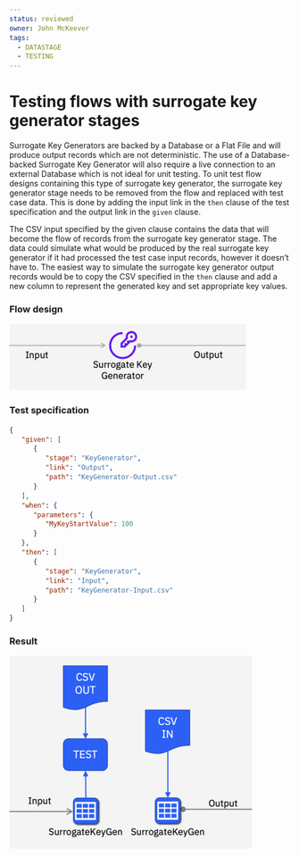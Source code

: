 ```yaml
---
status: reviewed
owner: John McKeever
tags:
  - DATASTAGE
  - TESTING
---
```

# Testing flows with surrogate key generator stages

Surrogate Key Generators are backed by a Database or a Flat File and will produce output records which are not deterministic.  The use of a Database-backed Surrogate Key Generator will also require a live connection to an external Database which is not ideal for unit testing.  To unit test flow designs containing this type of surrogate key generator, the surrogate key generator stage needs to be removed from the flow and replaced with test case data.  This is done by adding the input link in the `then` clause of the test specification and the output link in the `given` clause.

The CSV input specified by the given clause contains the data that will become the flow of records from the surrogate key generator stage.  The data could simulate what would be produced by the real surrogate key generator if it had processed the test case input records, however it doesn’t have to.  The easiest way to simulate the surrogate key generator output records would be to copy the CSV specified in the `then` clause and add a new column to represent the generated key and set appropriate key values.

### Flow design

![representation of a DataStage flow](./images/ds-test-case-surrogate-key-gen1.png "surrogate key generator 1")

### Test specification

```json
{
   "given": [
      {
         "stage": "KeyGenerator",
         "link": "Output",
         "path": "KeyGenerator-Output.csv"
      }
   ],
   "when": {
      "parameters": {
         "MyKeyStartValue": 100
      }
   },
   "then": [
      {
         "stage": "KeyGenerator",
         "link": "Input",
         "path": "KeyGenerator-Input.csv"
      }
   ]
}
```

### Result

![representation of a DataStage flow](./images/ds-test-case-surrogate-key-gen3.png "rejects 2")
